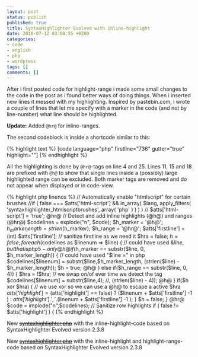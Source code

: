 ```yaml
---
layout: post
status: publish
published: true
title: SyntaxHighlighter Evolved with inline-highlight
date: 2010-07-12 03:00:55 +0200
categories:
- code
- english
- php
- wordpress
tags: []
comments: []
---
```

After i first posted code for highlight-range i made some small 
changes to the code in the post as i found better ways of doing 
things. When i inserted new lines it messed with my highlighting. 
Inspired by pastebin.com, i wrote a couple of lines that let me 
specify with a marker in the code (and not by line-number) what 
line should be highlighted.

<strong>Update:</strong> Added ```@hr@``` for inline-ranges.
<!--more-->
The second codeblock is inside a shortcode similar to this:

{% highlight text %}
[code language="php" firstline="736" gutter="true" highlight=""]
{% endhighlight %}

All the highlighting is done by ```@hr@```-tags on line 4 and 25. 
Lines 11, 15 and 18 are prefixed with ```@h@``` to show that single 
lines inside a (possibly) large highlighted range can be excluded. 
Both marker tags are removed and do not appear when displayed or 
in code-view.

{% highlight php linenos %}
// Automatically enable "htmlscript" for certain brushes
//if ( false === $atts['html-script'] && in_array( $lang, apply_filters( 'syntaxhighlighter_htmlscriptbrushes', array( 'php' ) ) ) )
//  $atts['html-script'] = 'true';
@hr@  // Detect and add inline highlights (@h@) and ranges (@hr@)
$codelines = explode("n", $code);
$h_marker = '@h@'; $h_marker_length = strlen($h_marker);
$h_range = '@hr@';
$atts['firstline'] = (int) $atts['firstline']; // sanitize firstline as we need it
$hra = false; $h = false;
foreach($codelines as $linenum => $line) { // could have used &$line, but that is php5-only
  @h@  if($h_marker == substr($line, 0, $h_marker_length)) {
  // could have used "$line =" in php
  $codelines[$linenum] = substr($line,$h_marker_length, (strlen($line) - $h_marker_length));
  $h = true;
  @h@  } else if($h_range == substr($line, 0, 4)) {
    $hra = !$hra; // we swap on/of ever time we detect the tag
    $codelines[$linenum] = substr($line,4); //, (strlen($line) - 4));
  @h@  }
  if($h xor $hra) { // we use xor so we can use a @h@ to escape a active $hra
    $atts['highlight'] = ($atts['highlight'] == false) ? 
      ($linenum  + $atts['firstline'] -1 ) :
      $atts['highlight'] . ',' . ($linenum  + $atts['firstline'] -1 );
  }
  $h = false;
}
@hr@  $code = implode("n",$codelines);
// Sanitize row highlights
if ( false != $atts['highlight'] ) {
{% endhighlight %}

New <s><del><a href="#http://blog.hild1.no/quaseer/wp-content/uploads/code/syntaxhighlighter/syntaxhighlighter.inline_highlight.phps">syntaxhighlighter.php</a></del></s> with 
the inline-highlight-code based on SyntaxHighlighter 
Evolved version 2.3.8

New <s><del><a href="#http://blog.hild1.no/quaseer/wp-content/uploads/code/syntaxhighlighter/syntaxhighlighter.inline_highlight.highlight_range.phps">syntaxhighlighter.php</a></del></s> with 
the inline-highlight and highlight-range-code based on 
SyntaxHighlighter Evolved version 2.3.8

